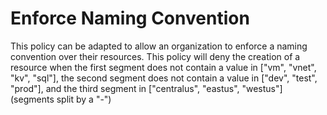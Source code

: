 # Enforce Naming Convention

This policy can be adapted to allow an organization to enforce a naming convention over their resources. This policy will deny the creation of a resource when the first segment does not contain a value in ["vm", "vnet", "kv", "sql"], the second segment does not contain a value in ["dev", "test", "prod"], and the third segment in ["centralus", "eastus", "westus"] (segments split by a "-")
